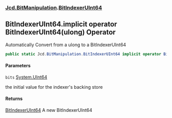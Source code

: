 ### [Jcd.BitManipulation](Jcd.BitManipulation.md 'Jcd.BitManipulation').[BitIndexerUInt64](Jcd.BitManipulation.BitIndexerUInt64.md 'Jcd.BitManipulation.BitIndexerUInt64')

## BitIndexerUInt64.implicit operator BitIndexerUInt64(ulong) Operator

Automatically Convert from a ulong to a BitIndexerUInt64

```csharp
public static Jcd.BitManipulation.BitIndexerUInt64 implicit operator BitIndexerUInt64(ulong bits);
```
#### Parameters

<a name='Jcd.BitManipulation.BitIndexerUInt64.op_ImplicitJcd.BitManipulation.BitIndexerUInt64(ulong).bits'></a>

`bits` [System.UInt64](https://docs.microsoft.com/en-us/dotnet/api/System.UInt64 'System.UInt64')

the initial value for the indexer's backing store

#### Returns

[BitIndexerUInt64](Jcd.BitManipulation.BitIndexerUInt64.md 'Jcd.BitManipulation.BitIndexerUInt64')
A new BitIndexerUInt64